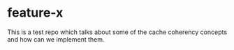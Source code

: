 # feature-x
This is a test repo which talks about some of the cache coherency concepts and how can we implement them.
